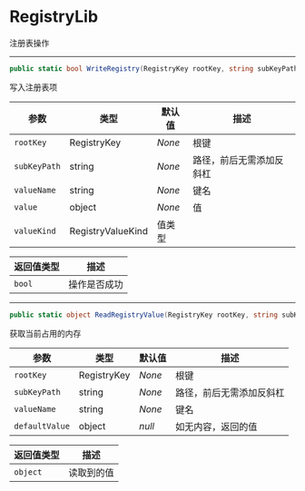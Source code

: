 # RegistryLib

注册表操作

---

``` C#
public static bool WriteRegistry(RegistryKey rootKey, string subKeyPath, string valueName, object value, RegistryValueKind valueKind)
```
写入注册表项

|参数|类型|默认值|描述|
|-|-|-|-|
|`rootKey`|RegistryKey|*None*|根键|
|`subKeyPath`|string|*None*|路径，前后无需添加反斜杠|
|`valueName`|string|*None*|键名|
|`value`|object|*None*|值|
|`valueKind`|RegistryValueKind|值类型|

|返回值类型|描述|
|-|-|
|`bool`|操作是否成功|

---

``` C#
public static object ReadRegistryValue(RegistryKey rootKey, string subKeyPath, string valueName, object defaultValue = null)
```
获取当前占用的内存

|参数|类型|默认值|描述|
|-|-|-|-|
|`rootKey`|RegistryKey|*None*|根键|
|`subKeyPath`|string|*None*|路径，前后无需添加反斜杠|
|`valueName`|string|*None*|键名|
|`defaultValue`|object|*null*|如无内容，返回的值|

|返回值类型|描述|
|-|-|
|`object`|读取到的值|